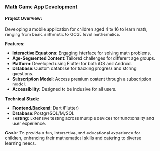 ### Math Game App Development

#### Project Overview:
Developing a mobile application for children aged 4 to 16 to learn math, ranging from basic arithmetic to GCSE level mathematics.

**Features:**
- **Interactive Equations**: Engaging interface for solving math problems.
- **Age-Segmented Content**: Tailored challenges for different age groups.
- **Platform**: Developed using Flutter for both iOS and Android.
- **Database**: Custom database for tracking progress and storing questions.
- **Subscription Model**: Access premium content through a subscription model.
- **Accessibility**: Designed to be inclusive for all users.

**Technical Stack:**
- **Frontend/Backend**: Dart (Flutter)
- **Database**: PostgreSQL/MySQL
- **Testing**: Extensive testing across multiple devices for functionality and user experience.

**Goals:**
To provide a fun, interactive, and educational experience for children, enhancing their mathematical skills and catering to diverse learning needs.